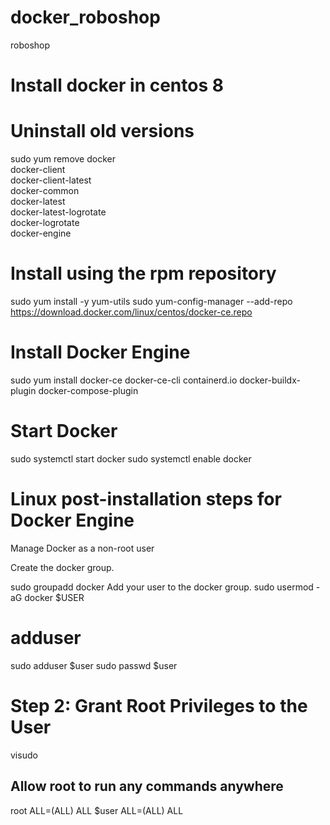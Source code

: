 # docker_roboshop
roboshop
# Install docker in centos 8

# Uninstall old versions 

sudo yum remove docker \
                  docker-client \
                  docker-client-latest \
                  docker-common \
                  docker-latest \
                  docker-latest-logrotate \
                  docker-logrotate \
                  docker-engine
# Install using the rpm repository
sudo yum install -y yum-utils
sudo yum-config-manager --add-repo https://download.docker.com/linux/centos/docker-ce.repo

# Install Docker Engine
sudo yum install docker-ce docker-ce-cli containerd.io docker-buildx-plugin docker-compose-plugin

# Start Docker
sudo systemctl start docker
sudo systemctl enable docker


# Linux post-installation steps for Docker Engine

Manage Docker as a non-root user

Create the docker group.

sudo groupadd docker
Add your user to the docker group.
sudo usermod -aG docker $USER

# adduser
sudo adduser $user
sudo passwd $user
# Step 2: Grant Root Privileges to the User
visudo
## Allow root to run any commands anywhere
root ALL=(ALL) ALL
$user ALL=(ALL) ALL

